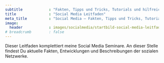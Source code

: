 ```yaml
---
subtitle            : "Fakten, Tipps und Tricks, Tutorials und hilfreiche Apps"
title               : "Social Media Leitfaden"
meta_title          : "Social Media – Fakten, Tipps und Tricks, Tutorials und hilfreiche Apps"
image:
  header            : images/socialmedia/startbild-social-media-leitfaden.jpg
# breadcrumb        : false
---
```

Dieser Leitfaden komplettiert meine Social Media Seminare. An dieser Stelle findest Du aktuelle Fakten, Entwicklungen und Beschreibungen der sozialen Netzwerke.
<!--more-->